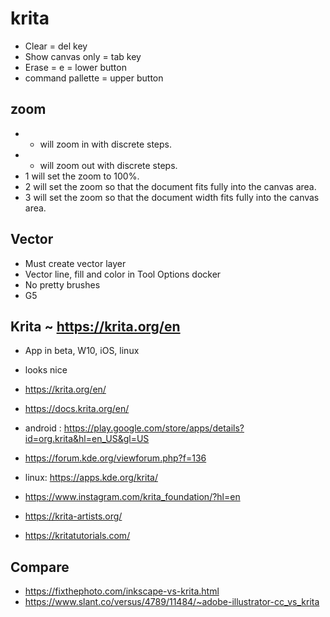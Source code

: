 # krita

* Clear = del key
* Show canvas only = tab key
* Erase = e = lower button
* command pallette  = upper button

## zoom

* + will zoom in with discrete steps.
* - will zoom out with discrete steps.
* 1 will set the zoom to 100%.
* 2 will set the zoom so that the document fits fully into the canvas area.
* 3 will set the zoom so that the document width fits fully into the canvas area.

## Vector

* Must create vector layer
* Vector line, fill and color in Tool Options docker
* No pretty brushes
* G5

## Krita ~ https://krita.org/en
* App in beta, W10, iOS, linux
* looks nice

* https://krita.org/en/
* https://docs.krita.org/en/

* android : https://play.google.com/store/apps/details?id=org.krita&hl=en_US&gl=US
* https://forum.kde.org/viewforum.php?f=136
* linux: https://apps.kde.org/krita/
* https://www.instagram.com/krita_foundation/?hl=en

* https://krita-artists.org/
* https://kritatutorials.com/


## Compare

* https://fixthephoto.com/inkscape-vs-krita.html
* https://www.slant.co/versus/4789/11484/~adobe-illustrator-cc_vs_krita